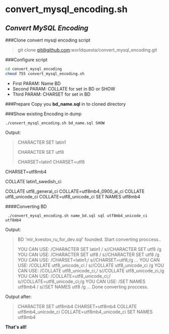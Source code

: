 # convert_mysql_encoding.sh
## _Convert MySQL Encoding_


###Clone  convert mysql encoding script

> git clone git@github.com:worldquesta/convert_mysql_encoding.git

###Configure script
```sh
cd convert_mysql_encoding
chmod 755 convert_mysql_encoding.sh
```
 - First PARAM: Name BD
 - Second PARAM: COLLATE for set in BD or SHOW
 - Third  PARAM: CHARSET for set in BD

###Prepare
Copy you **bd_name.sql** in to cloned directory

###Show existing Encoding in dump
```
./convert_mysql_encoding.sh bd_name.sql SHOW
```
Output:
>
> CHARACTER SET latin1
> 
> CHARACTER SET utf8
> 
> CHARSET=latin1
> CHARSET=utf8
 
 CHARSET=utf8mb4
 
 COLLATE latin1_swedish_ci
 
 COLLATE utf8_general_ci
 COLLATE=utf8mb4_0900_ai_ci
 COLLATE utf8_unicode_ci
 COLLATE=utf8_unicode_ci
 SET NAMES utf8mb4

####Converting BD
```
 ./convert_mysql_encoding.sh name_bd.sql sql utf8mb4_unicode_ci utf8mb4
```
Output:
> BD 'mir_kvestov_ru_for_dev.sql' founded. Start converting proccess..
> 
> YOU CAN USE: /CHARACTER SET latin1 / s//CHARACTER SET utf8 /g
> YOU CAN USE: /CHARACTER SET utf8 / s//CHARACTER SET utf8 /g
> YOU CAN USE: /CHARSET=latin1;/ s//CHARSET=utf8;/g
> ...
> YOU CAN USE: /COLLATE utf8_unicode_ci / s//COLLATE utf8_unicode_ci /g
> YOU CAN USE: /COLLATE utf8_unicode_ci,/ s//COLLATE utf8_unicode_ci,/g
> YOU CAN USE: /COLLATE=utf8_unicode_ci;/ s//COLLATE=utf8_unicode_ci;/g
> YOU CAN USE: /SET NAMES utf8mb4 / s//SET NAMES utf8 /g
> ...
> Done converting proccess.

Output after:
> CHARACTER SET utf8mb4
> CHARSET=utf8mb4
> COLLATE utf8mb4_unicode_ci
> COLLATE=utf8mb4_unicode_ci
> SET NAMES utf8mb4

**That's all!**
